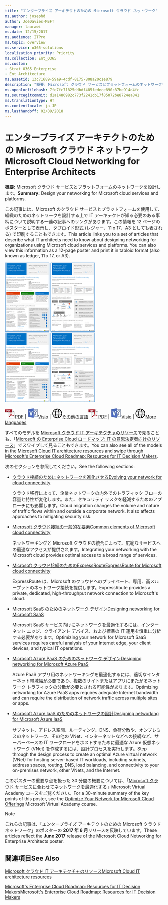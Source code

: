 ```yaml
---
title: "エンタープライズ アーキテクトのための Microsoft クラウド ネットワーク"
ms.author: josephd
author: JoeDavies-MSFT
manager: laurawi
ms.date: 12/15/2017
ms.audience: ITPro
ms.topic: overview
ms.service: o365-solutions
localization_priority: Priority
ms.collection: Ent_O365
ms.custom:
- Strat_O365_Enterprise
- Ent_Architecture
ms.assetid: 13c71689-59a9-4cdf-8175-808a20c1e879
description: "概要: Microsoft クラウド サービスとプラットフォームのネットワークを設計します。"
ms.openlocfilehash: 7fe7fc71825ddbdf485fedece890c87be914d4fc
ms.sourcegitcommit: d1a1480982c773f2241cb17f85072be8724ea841
ms.translationtype: HT
ms.contentlocale: ja-JP
ms.lasthandoff: 02/09/2018
---
```

# <a name="microsoft-cloud-networking-for-enterprise-architects"></a><span data-ttu-id="c5d81-103">エンタープライズ アーキテクトのための Microsoft クラウド ネットワーク</span><span class="sxs-lookup"><span data-stu-id="c5d81-103">Microsoft Cloud Networking for Enterprise Architects</span></span>

 <span data-ttu-id="c5d81-104">**概要:** Microsoft クラウド サービスとプラットフォームのネットワークを設計します。</span><span class="sxs-lookup"><span data-stu-id="c5d81-104">**Summary:** Design your networking for Microsoft cloud services and platforms.</span></span>
  
<span data-ttu-id="c5d81-p101">この記事には、Microsoft のクラウド サービスとプラットフォームを使用して、組織のためのネットワークを設計する上で IT アーキテクトが知る必要のある事柄について説明する一連の記事へのリンクがあります。この情報を 12 ページのポスターとして表示し、タブロイド形式 (レジャー、11 x 17、A3 としても表される) で印刷することもできます。</span><span class="sxs-lookup"><span data-stu-id="c5d81-p101">This article links you to a set of articles that describe what IT architects need to know about designing networking for organizations using Microsoft cloud services and platforms. You can also view this information as a 12-page poster and print it in tabloid format (also known as ledger, 11 x 17, or A3).</span></span>
  
<span data-ttu-id="c5d81-107">[![Microsoft クラウドのネットワーク モデルのサムネイル画像](images/95e8ab6a-b4d0-4836-acc1-b0b77ebf46e6.png)  
](https://go.microsoft.com/fwlink/p/?linkid=842073)</span><span class="sxs-lookup"><span data-stu-id="c5d81-107">[![Thumb image for Microsoft cloud networking model](images/95e8ab6a-b4d0-4836-acc1-b0b77ebf46e6.png)  
](https://go.microsoft.com/fwlink/p/?linkid=842073)</span></span>
  
<span data-ttu-id="c5d81-108">![PDF ファイル](images/ITPro_Other_PDFicon.png)[PDF](https://go.microsoft.com/fwlink/p/?linkid=842073) | ![Visio ファイル](images/ITPro_Other_VisioIcon.jpg)[Visio](https://go.microsoft.com/fwlink/p/?linkid=842074) | ![他の言語のバージョンのページを参照してください](images/e16c992d-b0f8-48ae-bf44-db7a9fcaab9e.png)[その他の言語](https://www.microsoft.com/download/details.aspx?id=54425)</span><span class="sxs-lookup"><span data-stu-id="c5d81-108">![PDF file](images/ITPro_Other_PDFicon.png)[PDF](https://go.microsoft.com/fwlink/p/?linkid=842073) | ![Visio file](images/ITPro_Other_VisioIcon.jpg)[Visio](https://go.microsoft.com/fwlink/p/?linkid=842074) | ![See a page with versions in additional languages](images/e16c992d-b0f8-48ae-bf44-db7a9fcaab9e.png)[More languages](https://www.microsoft.com/download/details.aspx?id=54425)</span></span>
  
<span data-ttu-id="c5d81-109">すべてのモデルを [Microsoft クラウド IT アーキテクチャのリソース](microsoft-cloud-it-architecture-resources.md)で見ることも、「[Microsoft の Enterprise Cloud ロードマップ: IT の意思決定者向けのリソース](https://aka.ms/cloudarchitecture)」でスワイプして見ることもできます。</span><span class="sxs-lookup"><span data-stu-id="c5d81-109">You can also see all of the models in the [Microsoft Cloud IT architecture resources](microsoft-cloud-it-architecture-resources.md) and swipe through [Microsoft's Enterprise Cloud Roadmap: Resources for IT Decision Makers](https://aka.ms/cloudarchitecture).</span></span>
  
<span data-ttu-id="c5d81-110">次のセクションを参照してください。</span><span class="sxs-lookup"><span data-stu-id="c5d81-110">See the following sections:</span></span>
  
- [<span data-ttu-id="c5d81-111">クラウド接続のためにネットワークを進化させる</span><span class="sxs-lookup"><span data-stu-id="c5d81-111">Evolving your network for cloud connectivity</span></span>](evolving-your-network-for-cloud-connectivity.md)
    
    <span data-ttu-id="c5d81-p102">クラウド移行によって、企業ネットワークの内外でのトラフィック フローの容量と特性が変化します。また、セキュリティ リスクを軽減するためのアプローチにも影響します。</span><span class="sxs-lookup"><span data-stu-id="c5d81-p102">Cloud migration changes the volume and nature of traffic flows within and outside a corporate network. It also affects approaches to mitigating security risk.</span></span>
    
- [<span data-ttu-id="c5d81-114">Microsoft クラウド接続の一般的な要素</span><span class="sxs-lookup"><span data-stu-id="c5d81-114">Common elements of Microsoft cloud connectivity</span></span>](common-elements-of-microsoft-cloud-connectivity.md)
    
    <span data-ttu-id="c5d81-115">ネットワーキングと Microsoft クラウドの統合によって、広範なサービスへの最適なアクセスが提供されます。</span><span class="sxs-lookup"><span data-stu-id="c5d81-115">Integrating your networking with the Microsoft cloud provides optimal access to a broad range of services.</span></span>
    
- [<span data-ttu-id="c5d81-116">Microsoft クラウド接続のためのExpressRoute</span><span class="sxs-lookup"><span data-stu-id="c5d81-116">ExpressRoute for Microsoft cloud connectivity</span></span>](expressroute-for-microsoft-cloud-connectivity.md)
    
    <span data-ttu-id="c5d81-117">ExpressRoute は、Microsoft のクラウドへのプライベート、専用、高スループットのネットワーク接続を提供します。</span><span class="sxs-lookup"><span data-stu-id="c5d81-117">ExpressRoute provides a private, dedicated, high-throughput network connection to Microsoft's cloud.</span></span>
    
- [<span data-ttu-id="c5d81-118">Microsoft SaaS のためのネットワーク デザイン</span><span class="sxs-lookup"><span data-stu-id="c5d81-118">Designing networking for Microsoft SaaS</span></span>](designing-networking-for-microsoft-saas.md)
    
    <span data-ttu-id="c5d81-119">Microsoft SaaS サービス向けにネットワークを最適化するには、インターネット エッジ、クライアント デバイス、および標準の IT 運用を慎重に分析する必要があります。</span><span class="sxs-lookup"><span data-stu-id="c5d81-119">Optimizing your network for Microsoft SaaS services requires careful analysis of your Internet edge, your client devices, and typical IT operations.</span></span>
    
- [<span data-ttu-id="c5d81-120">Microsoft Azure PaaS のためのネットワーク デザイン</span><span class="sxs-lookup"><span data-stu-id="c5d81-120">Designing networking for Microsoft Azure PaaS</span></span>](designing-networking-for-microsoft-azure-paas.md)
    
    <span data-ttu-id="c5d81-121">Azure PaaS アプリ用のネットワーキングを最適化するには、適切なインターネット帯域幅が必要であり、複数のサイトまたはアプリにまたがるネットワーク トラフィックの分散が必要とされる可能性があります。</span><span class="sxs-lookup"><span data-stu-id="c5d81-121">Optimizing networking for Azure PaaS apps requires adequate Internet bandwidth and can require the distribution of network traffic across multiple sites or apps.</span></span>
    
- [<span data-ttu-id="c5d81-122">Microsoft Azure IaaS のためのネットワークの設計</span><span class="sxs-lookup"><span data-stu-id="c5d81-122">Designing networking for Microsoft Azure IaaS</span></span>](designing-networking-for-microsoft-azure-iaas.md)
    
    <span data-ttu-id="c5d81-123">サブネット、アドレス空間、ルーティング、DNS、負荷分散や、オンプレミスのネットワーク、その他の VNet、インターネットなどへの接続など、サーバーベースの IT ワークロードをホストするために最適な Azure 仮想ネットワーク (VNet) を作成するには、設計プロセスを実行します。</span><span class="sxs-lookup"><span data-stu-id="c5d81-123">Step through the design process to create an optimal Azure virtual network (VNet) for hosting server-based IT workloads, including subnets, address spaces, routing, DNS, load balancing, and connectivity to your on-premises network, other VNets, and the Internet.</span></span>
    
<span data-ttu-id="c5d81-124">このポスターの重要な点を扱った 30 分間の概要については、「[Microsoft クラウド サービスに合わせてネットワークを最適化する](https://mva.microsoft.com/ja-JP/training-courses/optimize-your-network-for-microsoft-cloud-offerings-17743)」Microsoft Virtual Academy コースをご覧ください。</span><span class="sxs-lookup"><span data-stu-id="c5d81-124">For a 30-minute summary of the key points of this poster, see the [Optimize Your Network for Microsoft Cloud Offerings](https://mva.microsoft.com/ja-JP/training-courses/optimize-your-network-for-microsoft-cloud-offerings-17743) Microsoft Virtual Academy course.</span></span>
  
> [!NOTE]
> <span data-ttu-id="c5d81-125">これらの記事は、「エンタープライズ アーキテクトのための Microsoft クラウド ネットワーク」のポスターの **2017 年 6 月**リリースを反映しています。</span><span class="sxs-lookup"><span data-stu-id="c5d81-125">These articles reflect the **June 2017** release of the Microsoft Cloud Networking for Enterprise Architects poster.</span></span>
  
## <a name="see-also"></a><span data-ttu-id="c5d81-126">関連項目</span><span class="sxs-lookup"><span data-stu-id="c5d81-126">See Also</span></span>

[<span data-ttu-id="c5d81-127">Microsoft クラウド IT アーキテクチャのリソース</span><span class="sxs-lookup"><span data-stu-id="c5d81-127">Microsoft Cloud IT architecture resources</span></span>](microsoft-cloud-it-architecture-resources.md)

[<span data-ttu-id="c5d81-128">Microsoft's Enterprise Cloud Roadmap: Resources for IT Decision Makers</span><span class="sxs-lookup"><span data-stu-id="c5d81-128">Microsoft's Enterprise Cloud Roadmap: Resources for IT Decision Makers</span></span>](https://sway.com/FJ2xsyWtkJc2taRD)



